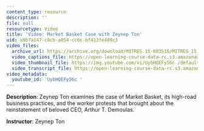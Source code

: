 ```yaml
---
content_type: resource
description: ''
file: null
resourcetype: Video
title: 'Video: Market Basket Case with Zeynep Ton'
uid: a9b7a147-c8cb-a054-cc6c-bf413fe489c3
video_files:
  archive_url: https://archive.org/download/MITRES.15-003S16/MITRES_15_003S16_3-1-7_360p.mp4
  video_captions_file: https://open-learning-course-data-rc.s3.amazonaws.com/res-15-003-shaping-the-future-of-work-15-662x-spring-2016/760f9a629aad5ef284e972a57ec32304_UybHQEFy56c.vtt
  video_thumbnail_file: https://img.youtube.com/vi/UybHQEFy56c /default.jpg
  video_transcript_file: https://open-learning-course-data-rc.s3.amazonaws.com/res-15-003-shaping-the-future-of-work-15-662x-spring-2016/38e84d84afd53e4f464ff875e0742252_UybHQEFy56c.pdf
video_metadata:
  youtube_id: 'UybHQEFy56c '
---
```


**Description**: Zeynep Ton examines the case of Market Basket, its high-road business practices, and the worker protests that brought about the reinstatement of beloved CEO, Arthur T. Demoulas.

**Instructor**: Zeynep Ton